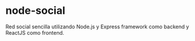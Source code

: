# node-social
Red social sencilla utilizando Node.js y Express framework como backend y ReactJS como frontend.
